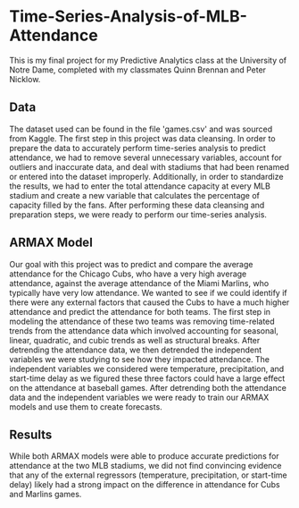 # Time-Series-Analysis-of-MLB-Attendance
This is my final project for my Predictive Analytics class at the University of Notre Dame, completed with my classmates Quinn Brennan and Peter Nicklow. 

## Data
The dataset used can be found in the file 'games.csv' and was sourced from Kaggle. The first step in this project was data cleansing. In order to prepare the data to accurately perform time-series analysis to predict attendance, we had to remove several unnecessary variables, account for outliers and inaccurate data, and deal with stadiums that had been renamed or entered into the dataset improperly. Additionally, in order to standardize the results, we had to enter the total attendance capacity at every MLB stadium and create a new variable that calculates the percentage of capacity filled by the fans. After performing these data cleansing and preparation steps, we were ready to perform our time-series analysis. 

## ARMAX Model 
Our goal with this project was to predict and compare the average attendance for the Chicago Cubs, who have a very high average attendance, against the average attendance of the Miami Marlins, who typically have very low attendance. We wanted to see if we could identify if there were any external factors that caused the Cubs to have a much higher attendance and predict the attendance for both teams. The first step in modeling the attendance of these two teams was removing time-related trends from the attendance data which involved accounting for seasonal, linear, quadratic, and cubic trends as well as structural breaks. After detrending the attendance data, we then detrended the independent variables we were studying to see how they impacted attendance. The independent variables we considered were temperature, precipitation, and start-time delay as we figured these three factors could have a large effect on the attendance at baseball games. After detrending both the attendance data and the independent variables we were ready to train our ARMAX models and use them to create forecasts. 

## Results 
While both ARMAX models were able to produce accurate predictions for attendance at the two MLB stadiums, we did not find convincing evidence that any of the external regressors (temperature, precipitation, or start-time delay) likely had a strong impact on the difference in attendance for Cubs and Marlins games.
